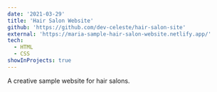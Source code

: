 ```yaml
---
date: '2021-03-29'
title: 'Hair Salon Website'
github: 'https://github.com/dev-celeste/hair-salon-site'
external: 'https://maria-sample-hair-salon-website.netlify.app/'
tech:
  - HTML
  - CSS
showInProjects: true
---
```


A creative sample website for hair salons.

